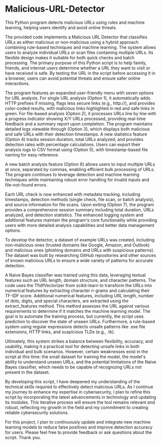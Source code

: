 # Malicious-URL-Detector
This Python program detects malicious URLs using rules and machine learning, helping users identify and avoid online threats.

The provided code implements a Malicious URL Detector that classifies URLs as either malicious or non-malicious using a hybrid approach combining rule-based techniques and machine learning. The system allows users to analyze individual URLs or scan files containing multiple URLs. Its flexible design makes it suitable for both quick checks and batch processing. The primary purpose of this Python script is to help family, friends, and internet users determine whether a URL they want to visit or have received is safe. By testing the URL in the script before accessing it in a browser, users can avoid potential threats and ensure safer online interactions.

The program features an expanded user-friendly menu with seven options for URL analysis. For single URL analysis (Option 1), it automatically adds HTTP prefixes if missing, flags less secure links (e.g., http://), and provides color-coded results, with malicious links highlighted in red and safe links in green. For file-based analysis (Option 2), it processes URLs line by line with a progress indicator showing X/Y URLs processed, providing real-time feedback and a summary report upon completion.
The program maintains detailed logs viewable through (Option 3), which displays both malicious and safe URLs with their detection timestamps. A new statistics feature (Option 4) tracks session duration, total URLs analyzed, and provides detection rates with percentage calculations. Users can export their analysis logs to CSV format using (Option 5), with timestamp-based file naming for easy reference.

A new batch analysis feature (Option 6) allows users to input multiple URLs at once, separated by commas, enabling efficient bulk processing of URLs. The program continues to leverage detection and machine learning techniques while maintaining robust error handling for invalid inputs and file-not-found errors.

Each URL check is now enhanced with metadata tracking, including timestamps, detection methods (single check, file scan, or batch analysis), and source information for file scans. Upon exiting (Option 7), the program provides a comprehensive session summary including total duration, URLs analyzed, and detection statistics. The enhanced logging system and additional features maintain the program's core functionality while providing users with more detailed analysis capabilities and better data management options.

To develop the detector, a dataset of example URLs was created, including non-malicious ones (trusted domains like Google, Amazon, and Outlook) and malicious ones (phishing domains and URLs with suspicious patterns). The dataset was built by researching GitHub repositories and other sources of known malicious URLs to ensure a wide variety of patterns for accurate detection.

A Naive Bayes classifier was trained using this data, leveraging textual features such as URL length, domain structure, and character patterns. The code uses the TfidfVectorizer from scikit-learn to transform the URLs into numerical features by extracting character n-grams and calculating their TF-IDF score. Additional numerical features, including URL length, number of dots, digits, and special characters, are extracted using the extract_features method. This method assesses the URL against various requirements to determine if it matches the machine learning model. The goal is to automate the training process, but currently, the script uses prediction to discover the state of unseen URLs. Furthermore, a rule-based system using regular expressions detects unsafe patterns like .exe file extensions, HTTP links, and suspicious TLDs (e.g., .tk).

Ultimately, this system strikes a balance between flexibility, accuracy, and usability, making it a practical tool for detecting unsafe links in both individual and bulk scenarios. However, certain weaknesses exist in the script at this time: the small dataset for training the model, the model's ability to understand unseen URLs, and the potential limitations of the Naive Bayes classifier, which needs to be capable of recognizing URLs not present in the dataset.

By developing this script, I have deepened my understanding of the technical skills required to effectively detect malicious URLs. As I continue my journey to enhance my expertise in cybersecurity, I plan to refine this script by incorporating the latest advancements in technology and updating its modules. This iterative process will ensure the tool remains relevant and robust, reflecting my growth in the field and my commitment to creating reliable cybersecurity solutions.

For this project, I plan to continuously update and integrate new machine learning models to reduce false positives and improve detection accuracy for users. Please feel free to provide feedback or ask questions about the script. Thank you.

